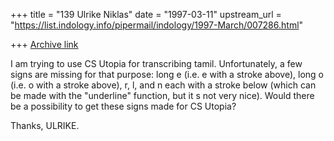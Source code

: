 +++
title = "139 Ulrike Niklas"
date = "1997-03-11"
upstream_url = "https://list.indology.info/pipermail/indology/1997-March/007286.html"

+++
[Archive link](https://list.indology.info/pipermail/indology/1997-March/007286.html)

I am trying to use CS Utopia for transcribing tamil. Unfortunately, a few 
signs are missing for that purpose: long e (i.e. e with a stroke above), 
long o (i.e. o with a stroke above), r, l, and n each with a stroke below 
(which can be made with the "underline" function, but it s not very 
nice). Would there be a possibility to get these signs made for CS Utopia?

Thanks, ULRIKE.




